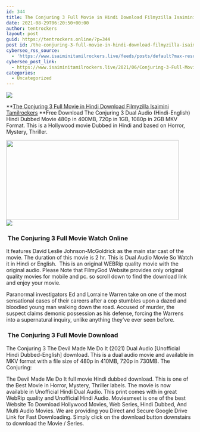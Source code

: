 ```yaml
---
id: 344
title: The Conjuring 3 Full Movie in Hindi Download Filmyzilla Isaimini Tamilrockers
date: 2021-08-29T06:20:50+00:00
author: tentrockers
layout: post
guid: https://tentrockers.online/?p=344
post id: /the-conjuring-3-full-movie-in-hindi-download-filmyzilla-isaimini-tamilrockers/
cyberseo_rss_source:
  - 'https://www.isaiminitamilrockers.live/feeds/posts/default?max-results=150&start-index=1'
cyberseo_post_link:
  - https://www.isaiminitamilrockers.live/2021/06/Conjuring-3-Full-Movie-in-Hindi.html
categories:
  - Uncategorized
---
```

<div class="media_block">
  <img src="https://1.bp.blogspot.com/-4qMDU--e4y4/YNSvj-nneVI/AAAAAAAAA8k/j9uDGj9MYpUV7sCVcNPWedUj5uSBhN39wCLcBGAsYHQ/s72-w463-h214-c/Conjuring-3-Banner.jpg" class="media_thumbnail" />
</div>

<meta content="The Conjuring 3 Full Movie in Hindi Download Filmyzilla Isaimini Tamilrockers &nbsp; Free Download The Conjuring 3 Dual Audio (Hindi-English) Hin..." name="twitter:description" />

  


<center>
</center>

**[The Conjuring 3 Full Movie in Hindi Download Filmyzilla Isaimini Tamilrockers](https://www.tamilrockers.co.nz/the-conjuring-3-the-devil-made-me-do-it-watch-online/)&nbsp;**Free Download The Conjuring 3 Dual Audio (Hindi-English) Hindi Dubbed Movie 480p in 400MB, 720p in 1GB, 1080p in 2GB MKV Format. This is a Hollywood movie Dubbed in Hindi and based on Horror, Mystery, Thriller.&nbsp;

<div class="separator">
  <a href="https://1.bp.blogspot.com/-4qMDU--e4y4/YNSvj-nneVI/AAAAAAAAA8k/j9uDGj9MYpUV7sCVcNPWedUj5uSBhN39wCLcBGAsYHQ/s1280/Conjuring-3-Banner.jpg" imageanchor="1"><img loading="lazy" border="0" data-original-height="720" data-original-width="1280" height="214" src="https://1.bp.blogspot.com/-4qMDU--e4y4/YNSvj-nneVI/AAAAAAAAA8k/j9uDGj9MYpUV7sCVcNPWedUj5uSBhN39wCLcBGAsYHQ/w463-h214/Conjuring-3-Banner.jpg" width="463" /></a>
</div>



<div class="separator">
  <a href="https://www.tamilrockers.co.nz/the-conjuring-3-the-devil-made-me-do-it-watch-online/" imageanchor="1"><img border="0" data-original-height="250" data-original-width="300" src="https://1.bp.blogspot.com/-nfbzYVobUik/YMlpOerzdgI/AAAAAAAAA3Y/aAupsOUs_WMY6Lv7R1OtZhI6OqaRh-YAwCPcBGAYYCw/s0/e854879156f0849f3d27a89db88ed039.png" /></a>
</div>

### **&nbsp;The Conjuring 3 Full Movie Watch Online**

It features David Leslie Johnson-McGoldrick as the main star cast of the movie. The duration of this movie is 2 hr. This is Dual Audio Movie So Watch it in Hindi or English.&nbsp; This is an original WEBRip quality movie with the original audio. Please Note that FilmyGod Website provides only original quality movies for mobile and pc. so scroll down to find the download link and enjoy your movie.

Paranormal investigators Ed and Lorraine Warren take on one of the most sensational cases of their careers after a cop stumbles upon a dazed and bloodied young man walking down the road. Accused of murder, the suspect claims demonic possession as his defense, forcing the Warrens into a supernatural inquiry, unlike anything they’ve ever seen before.

### **&nbsp;The Conjuring 3 Full Movie Download**

The Conjuring 3 The Devil Made Me Do It (2021) Dual Audio [Unofficial Hindi Dubbed-English] download. This is a dual audio movie and available in MKV format with a file size of 480p in 410MB, 720p in 730MB. The Conjuring:&nbsp;

The Devil Made Me Do It full movie Hindi dubbed download. This is one of the Best Movie in Horror, Mystery, Thriller labels. The movie is now available in Unofficial Hindi Dual Audio. This print comes with in great WebRip quality and Unofficial Hindi Audio. Moviesmeet is one of the best Website To Download Hollywood Movies, Web Series, Hindi Dubbed, And Multi Audio Movies. We are providing you Direct and Secure Google Drive Link for Fast Downloading. Simply click on the download button downstairs to download the Movie / Series.

<center>
</center>